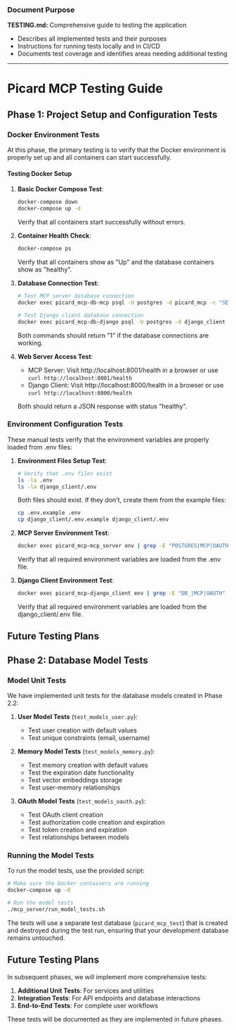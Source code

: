 ### Document Purpose
**TESTING.md:** Comprehensive guide to testing the application
- Describes all implemented tests and their purposes
- Instructions for running tests locally and in CI/CD
- Documents test coverage and identifies areas needing additional testing
---

# Picard MCP Testing Guide

## Phase 1: Project Setup and Configuration Tests

### Docker Environment Tests

At this phase, the primary testing is to verify that the Docker environment is properly set up and all containers can start successfully.

#### Testing Docker Setup

1. **Basic Docker Compose Test**:
   ```bash
   docker-compose down
   docker-compose up -d
   ```
   Verify that all containers start successfully without errors.

2. **Container Health Check**:
   ```bash
   docker-compose ps
   ```
   Verify that all containers show as "Up" and the database containers show as "healthy".

3. **Database Connection Test**:
   ```bash
   # Test MCP server database connection
   docker exec picard_mcp-db-mcp psql -U postgres -d picard_mcp -c "SELECT 1;"
   
   # Test Django client database connection
   docker exec picard_mcp-db-django psql -U postgres -d django_client -c "SELECT 1;"
   ```
   Both commands should return "1" if the database connections are working.

4. **Web Server Access Test**:
   - MCP Server: Visit http://localhost:8001/health in a browser or use `curl http://localhost:8001/health`
   - Django Client: Visit http://localhost:8000/health in a browser or use `curl http://localhost:8000/health`
   
   Both should return a JSON response with status "healthy".

### Environment Configuration Tests

These manual tests verify that the environment variables are properly loaded from .env files:

1. **Environment Files Setup Test**:
   ```bash
   # Verify that .env files exist
   ls -la .env
   ls -la django_client/.env
   ```
   Both files should exist. If they don't, create them from the example files:
   ```bash
   cp .env.example .env
   cp django_client/.env.example django_client/.env
   ```

2. **MCP Server Environment Test**:
   ```bash
   docker exec picard_mcp-mcp_server env | grep -E "POSTGRES|MCP|OAUTH"
   ```
   Verify that all required environment variables are loaded from the .env file.

3. **Django Client Environment Test**:
   ```bash
   docker exec picard_mcp-django_client env | grep -E "DB_|MCP|OAUTH"
   ```
   Verify that all required environment variables are loaded from the django_client/.env file.

## Future Testing Plans

## Phase 2: Database Model Tests

### Model Unit Tests

We have implemented unit tests for the database models created in Phase 2.2:

1. **User Model Tests** (`test_models_user.py`):
   - Test user creation with default values
   - Test unique constraints (email, username)

2. **Memory Model Tests** (`test_models_memory.py`):
   - Test memory creation with default values
   - Test the expiration date functionality
   - Test vector embeddings storage
   - Test user-memory relationships

3. **OAuth Model Tests** (`test_models_oauth.py`):
   - Test OAuth client creation
   - Test authorization code creation and expiration
   - Test token creation and expiration
   - Test relationships between models

### Running the Model Tests

To run the model tests, use the provided script:

```bash
# Make sure the Docker containers are running
docker-compose up -d

# Run the model tests
./mcp_server/run_model_tests.sh
```

The tests will use a separate test database (`picard_mcp_test`) that is created and destroyed during the test run, ensuring that your development database remains untouched.

## Future Testing Plans

In subsequent phases, we will implement more comprehensive tests:

1. **Additional Unit Tests**: For services and utilities
2. **Integration Tests**: For API endpoints and database interactions
3. **End-to-End Tests**: For complete user workflows

These tests will be documented as they are implemented in future phases.
